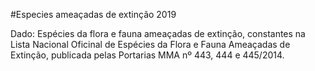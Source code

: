#Especies  ameaçadas de extinção 2019

Dado:  Espécies da flora e fauna ameaçadas de extinção, constantes na Lista Nacional Oficinal de Espécies da Flora e Fauna Ameaçadas de Extinção, publicada pelas Portarias MMA nº 443, 444 e 445/2014.
